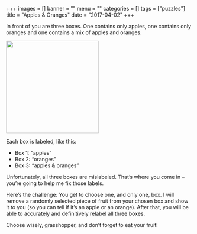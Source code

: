 +++
images = []
banner = ""
menu = ""
categories = []
tags = ["puzzles"]
title = "Apples & Oranges"
date = "2017-04-02"
+++


In front of you are three boxes. One contains only apples, one contains only oranges and one contains a mix of apples and oranges.<!--more-->

<img height="250" src="/img/apples-oranges.jpg">

Each box is labeled, like this:

* Box 1: “apples”
* Box 2: “oranges”
* Box 3: “apples & oranges”

Unfortunately, all three boxes are mislabeled. That’s where you come in – you’re going to help me fix those labels.

Here’s the challenge: You get to choose one, and only one, box. I will remove a randomly selected piece of fruit from your chosen box and show it to you (so you can tell if it’s an apple or an orange). After that, you will be able to accurately and definitively relabel all three boxes.

Choose wisely, grasshopper, and don’t forget to eat your fruit!
